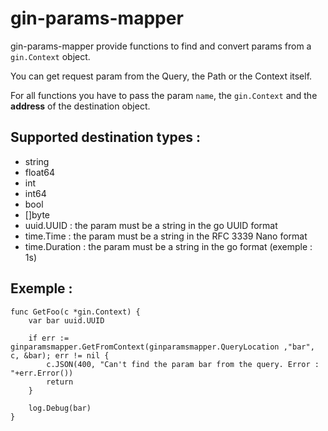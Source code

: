 # gin-params-mapper

gin-params-mapper provide functions to find and convert params from a `gin.Context` object.

You can get request param from the Query, the Path or the Context itself.

For all functions you have to pass the param `name`, the `gin.Context` and the **address** of the destination object.

## Supported destination types :
- string
- float64
- int
- int64
- bool
- []byte
- uuid.UUID : the param must be a string in the go UUID format
- time.Time : the param must be a string in the RFC 3339 Nano format
- time.Duration : the param must be a string in the go format (exemple : 1s)

## Exemple :

```golang
func GetFoo(c *gin.Context) {
    var bar uuid.UUID

    if err := ginparamsmapper.GetFromContext(ginparamsmapper.QueryLocation ,"bar", c, &bar); err != nil {
        c.JSON(400, "Can't find the param bar from the query. Error : "+err.Error())
        return
    }

    log.Debug(bar)
}
```
